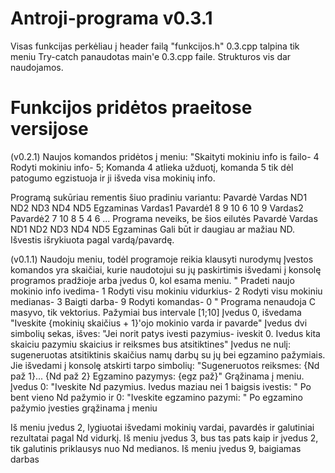 # Antroji-programa v0.3.1
Visas funkcijas perkėliau į header failą "funkcijos.h"
0.3.cpp talpina tik meniu
Try-catch panaudotas main'e 0.3.cpp faile. Strukturos vis dar naudojamos.

# Funkcijos pridėtos praeitose versijose 
(v0.2.1)
Naujos komandos pridėtos į meniu:
"Skaityti mokiniu info is failo- 4
Rodyti mokiniu info- 5;
Komanda 4 atlieka užduotį, komanda 5 tik dėl patogumo egzistuoja ir ji išveda visa mokinių info.

Programą sukūriau rementis šiuo pradiniu variantu:
Pavardė     Vardas      ND1  ND2   ND3  ND4  ND5  Egzaminas
Vardas1     Pavardė1    8    9     10   6    10   9
Vardas2     Pavardė2    7    10    8    5    4    6
...
Programa neveiks, be šios eilutės
Pavardė     Vardas      ND1  ND2   ND3  ND4  ND5  Egzaminas
Gali būt ir daugiau ar mažiau ND.
Išvestis išrykiuota pagal vardą/pavardę.

(v0.1.1)
Naudoju meniu, todėl programoje reikia klausyti nurodymų
Įvestos komandos yra skaičiai, kurie naudotojui su jų paskirtimis išvedami į konsolę programos pradžioje arba įvedus 0, kol esama meniu.
"
    Pradeti naujo mokinio info ivedima- 1
    Rodyti visu mokiniu vidurkius- 2
    Rodyti visu mokiniu medianas- 3
    Baigti darba- 9
    Rodyti komandas- 0
"
Programa nenaudoja C masyvo, tik vektorius. Pažymiai bus intervale [1;10]
Įvedus 0, išvedama
  "Iveskite {mokinių skaičius + 1}'ojo mokinio varda ir pavarde"
Įvedus dvi simbolių sekas, išves:
  "Jei norit patys ivesti pazymius- iveskit 0. Ivedus kita skaiciu pazymiu skaicius ir reiksmes bus atsitiktines"
Įvedus ne nulį:
sugeneruotas atsitiktinis skaičius namų darbų su jų bei egzamino pažymiais. Jie išvedami į konsolę atskirti tarpo simbolių:
  "Sugeneruotos reiksmes: {Nd paž 1}... {Nd paž 2}
  Egzamino pazymys: {egz paž}"
Grąžinama į meniu.
Įvedus 0:
  "Iveskite Nd pazymius. Ivedus maziau nei 1 baigsis ivestis: "
Po bent vieno Nd pažymio ir 0:
  "Iveskite egzamino pazymi: "
Po egzamino pažymio įvesties grąžinama į meniu

Iš meniu įvedus 2, lygiuotai išvedami mokinių vardai, pavardės ir galutiniai rezultatai pagal Nd vidurkį.
Iš meniu įvedus 3, bus tas pats kaip ir įvedus 2, tik galutinis priklausys nuo Nd medianos.
Iš meniu įvedus 9, baigiamas darbas
